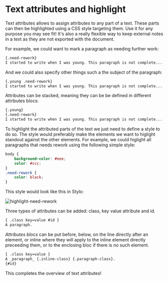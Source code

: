 
# Text attributes and highlight 

Text attributes allows to assign attributes to any part of a text. These parts can then be highlighted using a CSS style targeting them. Use it for any purpose you may see fit! It's also a really flexible way to keep external notes in a text as they are not exported with the document. 

For example, we could want to mark a paragraph as needing further work: 

```markdown
{.need-rework}
I started to write when I was young. This paragraph is not complete...  
```

And we could also specify other things such a the subject of the paragraph:

```markdown 
{.young .need-rework} 
I started to write when I was young. This paragraph is not complete... 
```

Attributes can be stacked, meaning they can be be defined in different attributes blocs:  

```markdown
{.young} 
{.need-rework}
I started to write when I was young. This paragraph is not complete... 
```

To highlight the attributed parts of the text we just need to define a style to do so. The style would preferably make the elements we want to higlight standout against the other elements. For example, we could higlight all paragraphs that needs rework using the following simple style: 

```css
body {
	background-color: #eee;
	color: #ccc;
}
.need-rework {
	color: black;
}
```
 
This style would look like this in Stylo: 

![highlight-need-rework](./need-rework.jpg)


Three types of attributes can be added: class, key value attribute and id. 

```markdown
{ .class key=value #id }
A paragraph.
```

_Attributes blocs_ can be put before, below, on the line directly after an element, or inline where they will apply to the inline element directly preceeding them, or to the enclosing bloc if there is no such element. 

```markdown
{ .class key=value }
A _paragraph_ {.inline-class} {.paragraph-class}.
{#id}
```
 
This completes the overview of text attributes! 





